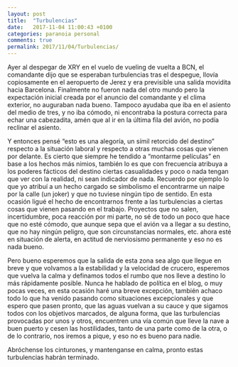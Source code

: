 ```yaml
---
layout: post
title:  "Turbulencias"
date:   2017-11-04 11:00:43 +0100
categories: paranoia personal
comments: true
permalink: 2017/11/04/Turbulencias/
---
```


Ayer al despegar de XRY en el vuelo de vueling de vuelta a BCN, el comandante dijo que se esperaban turbulencias tras el despegue, llovía copiosamente en el aeropuerto de Jerez y era previsible una salida movidita hacia Barcelona. Finalmente no fueron nada del otro mundo pero la expectación inicial creada por el anuncio del comandante y el clima exterior, no auguraban nada bueno. Tampoco ayudaba que iba en el asiento del medio de tres, y no iba cómodo, ni encontraba la postura correcta para echar una cabezadita, amén que al ir en la última fila del avión, no podía reclinar el asiento.

<!--more-->

Y entonces pensé “esto es una alegoría, un símil retorcido del destino” respecto a la situación laboral y respecto a otras muchas cosas que vienen por delante. Es cierto que siempre he tendido a “montarme películas” en base a los hechos más nimios, también lo es que con frecuencia atribuya a los poderes fácticos del destino ciertas casualidades y poco o nada tengan que ver con la realidad, ni sean indicador de nada. Recuerdo por ejemplo lo que yo atribuí a un hecho cargado se simbolismo el encontrarme un naipe por la calle (un joker) y que no tuviese ningún tipo de sentido. En esta ocasión ligué el hecho de encontrarnos frente a las turbulencias a ciertas cosas que vienen pasando en el trabajo. Proyectos que no salen, incertidumbre, poca reacción por mi parte, no sé de todo un poco que hace que no esté cómodo, que aunque sepa que el avión va a llegar a su destino, que no hay ningún peligro, que son circunstancias normales, etc. ahora esté en situación de alerta, en actitud de nerviosismo permanente y eso no es nada bueno.

Pero bueno esperemos que la salida de esta zona sea algo que llegue en breve y que volvamos a la estabilidad y la velocidad de crucero, esperemos que vuelva la calma y definamos todos el rumbo que nos lleve a destino lo más rápidamente posible. Nunca he hablado de política en el blog, o muy pocas veces, en esta ocasión haré una breve excepción, también achaco todo lo que ha venido pasando como situaciones excepcionales y que espero que pasen pronto, que las aguas vuelvan a su cauce y que sigamos todos con los objetivos marcados, de alguna forma, que las turbulencias provocadas por unos y otros, encuentren una vía común que lleve la nave a buen puerto y cesen las hostilidades, tanto de una parte como de la otra, o de lo contrario, nos iremos a pique, y eso no es bueno para nadie.

Abróchense los cinturones, y mantenganse en calma, pronto estas turbulencias habrán terminado.
